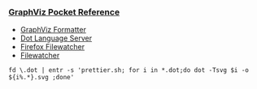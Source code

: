 ### [GraphViz Pocket Reference](https://graphs.grevian.org/)

- [GraphViz Formatter](https://github.com/ts-graphviz/prettier-plugin-dot)
- [Dot Language Server](https://github.com/nikeee/dot-language-server)
- [Firefox Filewatcher](https://github.com/coolsoft-ita/filewatcher)
- [Filewatcher](https://github.com/clibs/entr)

```shell
fd \.dot | entr -s 'prettier.sh; for i in *.dot;do dot -Tsvg $i -o ${i%.*}.svg ;done'
```
